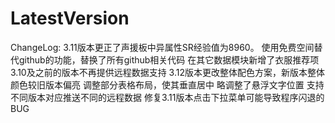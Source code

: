 # LatestVersion
<span id="noticestart">ChangeLog:
3.11版本更正了声援板中异属性SR经验值为8960。
使用免费空间替代github的功能，替换了所有github相关代码
在其它数据模块新增了衣服推荐项
3.10及之前的版本不再提供远程数据支持
3.12版本更改整体配色方案，新版本整体颜色较旧版本偏亮
调整部分表格布局，使其垂直居中
略调整了悬浮文字位置
支持不同版本对应推送不同的远程数据
修复3.11版本点击下拉菜单可能导致程序闪退的BUG
</span><span id="noticeend"></span>
